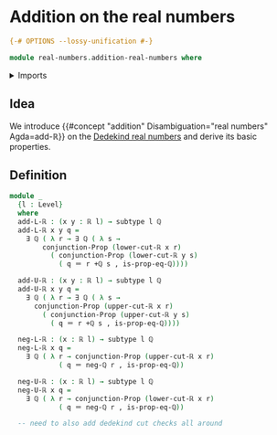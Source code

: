 # Addition on the real numbers

```agda
{-# OPTIONS --lossy-unification #-}

module real-numbers.addition-real-numbers where
```

<details><summary>Imports</summary>

```agda
open import elementary-number-theory.addition-rational-numbers
open import elementary-number-theory.equality-rational-numbers
open import elementary-number-theory.rational-numbers

open import foundation.conjunction
open import foundation.dependent-pair-types
open import foundation.existential-quantification
open import foundation.identity-types
open import foundation.subtypes
open import foundation.universe-levels

open import real-numbers.dedekind-real-numbers
```

</details>

## Idea

We introduce {{#concept "addition" Disambiguation="real numbers" Agda=add-ℝ}} on
the [Dedekind real numbers](real-numbers.dedekind-rational-numbers.md) and
derive its basic properties.

## Definition

```agda
module _
  {l : Level}
  where
  add-L-ℝ : (x y : ℝ l) → subtype l ℚ
  add-L-ℝ x y q =
    ∃ ℚ ( λ r → ∃ ℚ ( λ s →
        conjunction-Prop (lower-cut-ℝ x r)
          ( conjunction-Prop (lower-cut-ℝ y s)
            ( q ＝ r +ℚ s , is-prop-eq-ℚ))))

  add-U-ℝ : (x y : ℝ l) → subtype l ℚ
  add-U-ℝ x y q =
    ∃ ℚ ( λ r → ∃ ℚ ( λ s →
      conjunction-Prop (upper-cut-ℝ x r)
        ( conjunction-Prop (upper-cut-ℝ y s)
          ( q ＝ r +ℚ s , is-prop-eq-ℚ))))

  neg-L-ℝ : (x : ℝ l) → subtype l ℚ
  neg-L-ℝ x q =
    ∃ ℚ ( λ r → conjunction-Prop (upper-cut-ℝ x r)
            ( q ＝ neg-ℚ r , is-prop-eq-ℚ))

  neg-U-ℝ : (x : ℝ l) → subtype l ℚ
  neg-U-ℝ x q =
    ∃ ℚ ( λ r → conjunction-Prop (lower-cut-ℝ x r)
            ( q ＝ neg-ℚ r , is-prop-eq-ℚ))

  -- need to also add dedekind cut checks all around
```
